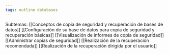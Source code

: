 ```yaml
---
tags: outline databases
---
```

Subtemas:
[[Conceptos de copia de seguridad y recuperación de bases de datos]]
[[Configuración de su base de datos para copia de seguridad y recuperación básicas]]
[[Visualización de informes de copia de seguridad]]
[[Administrar copias de seguridad]]
[[Realización de la recuperación recomendada]]
[[Realización de la recuperación dirigida por el usuario]]
